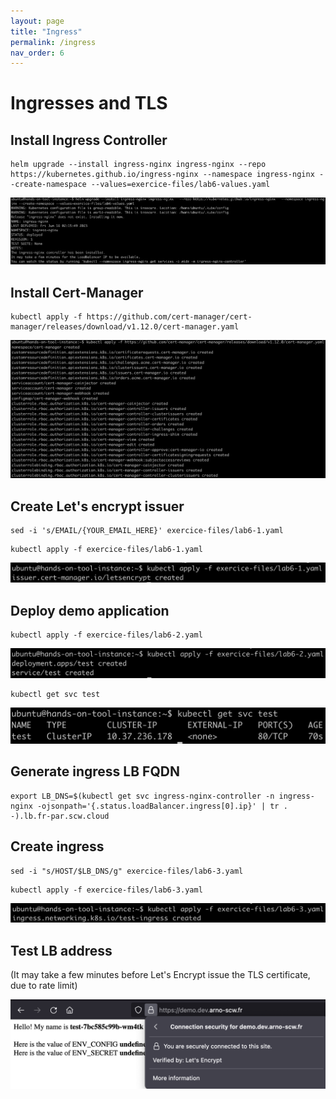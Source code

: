 ```yaml
---
layout: page
title: "Ingress"
permalink: /ingress
nav_order: 6
---
```

# Ingresses and TLS

## Install Ingress Controller

```
helm upgrade --install ingress-nginx ingress-nginx --repo https://kubernetes.github.io/ingress-nginx --namespace ingress-nginx --create-namespace --values=exercice-files/lab6-values.yaml
```

![](assets/images/ingress/ingress.png)

## Install Cert-Manager

```
kubectl apply -f https://github.com/cert-manager/cert-manager/releases/download/v1.12.0/cert-manager.yaml
```

![](assets/images/ingress/certmanager.png)

## Create Let's encrypt issuer

```
sed -i 's/EMAIL/{YOUR_EMAIL_HERE}' exercice-files/lab6-1.yaml
```

```
kubectl apply -f exercice-files/lab6-1.yaml
```

![](assets/images/ingress/issuer.png)

## Deploy demo application

```
kubectl apply -f exercice-files/lab6-2.yaml
```

![](assets/images/ingress/demo.png)

```
kubectl get svc test
```

![](assets/images/ingress/service.png)

## Generate ingress LB FQDN

```
export LB_DNS=$(kubectl get svc ingress-nginx-controller -n ingress-nginx -ojsonpath='{.status.loadBalancer.ingress[0].ip}' | tr . -).lb.fr-par.scw.cloud
```

## Create ingress

```
sed -i "s/HOST/$LB_DNS/g" exercice-files/lab6-3.yaml
```

```
kubectl apply -f exercice-files/lab6-3.yaml
```

![](assets/images/ingress/create.png)

## Test LB address

(It may take a few minutes before Let's Encrypt issue the TLS certificate, due to rate limit)

![](assets/images/ingress/ok.png)
